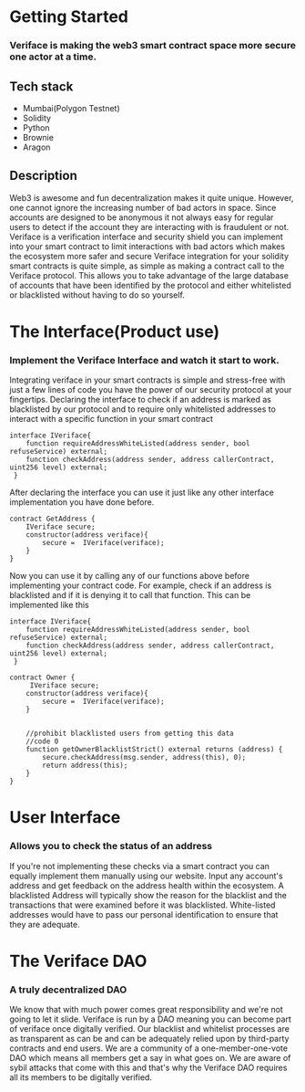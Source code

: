 # Getting Started

### Veriface is making the web3 smart contract space more secure one actor at a time.

## Tech stack
- Mumbai(Polygon Testnet)
- Solidity
- Python
- Brownie
- Aragon

## Description

Web3 is awesome and fun decentralization makes it quite unique. However, one cannot ignore the increasing number of bad actors in space. 
Since accounts are designed to be anonymous it not always easy for regular users to detect if the account they are interacting with is fraudulent or not.
Veriface is a verification interface and security shield you can implement into your smart contract to limit interactions with bad actors which makes the ecosystem more safer and secure
Veriface integration for your solidity smart contracts is quite simple, as simple as making a contract call to the Veriface protocol. This allows you to take advantage of the large database of accounts that have been identified by the protocol and either whitelisted or blacklisted without having to do so yourself.


# The Interface(Product use)
### Implement the Veriface Interface and watch it start to work.

Integrating veriface in your smart contracts is simple and stress-free with just a few lines of code you have the power of our security protocol at your fingertips.
Declaring the interface to check if an address is marked as blacklisted by our protocol and to require only whitelisted addresses to interact with a specific function in your smart contract

```solidity
interface IVeriface{
    function requireAddressWhiteListed(address sender, bool refuseService) external;
    function checkAddress(address sender, address callerContract, uint256 level) external;
 }
```
After declaring the interface you can use it just like any other interface implementation you have done before.

```solidity
contract GetAddress {
    IVeriface secure;
    constructor(address veriface){
        secure =  IVeriface(veriface);
    }
}
```
Now you can use it by calling any of our functions above before implementing your contract code. 
For example, check if an address is blacklisted and if it is denying it to call that function. This can be implemented like this

```solidity
interface IVeriface{
    function requireAddressWhiteListed(address sender, bool refuseService) external;
    function checkAddress(address sender, address callerContract, uint256 level) external;
 }

contract Owner {
     IVeriface secure;
    constructor(address veriface){
        secure =  IVeriface(veriface);
    }

    
    //prohibit blacklisted users from getting this data
    //code 0
    function getOwnerBlacklistStrict() external returns (address) {
        secure.checkAddress(msg.sender, address(this), 0);
        return address(this);
    }
}
```


# User Interface
### Allows you to check the status of an address

If you're not implementing these checks via a smart contract you can equally implement them manually using our website. 
Input any account's address and get feedback on the address health within the ecosystem. 
A blacklisted Address will typically show the reason for the blacklist and the transactions that were examined before it was blacklisted.
White-listed addresses would have to pass our personal identification to ensure that they are adequate. 


# The Veriface DAO
### A truly decentralized DAO

We know that with much power comes great responsibility and we're not going to let it slide. Veriface is run by a DAO meaning you can become part of veriface once digitally verified. Our blacklist and whitelist processes are as transparent as can be and can be adequately relied upon by third-party contracts and end users. We are a community of a one-member-one-vote DAO which means all members get a say in what goes on. We are aware of sybil attacks that come with this and that's why the Veriface DAO requires all its members to be digitally verified.
